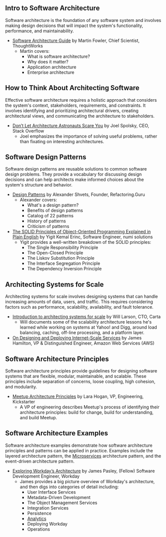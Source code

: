 ## Intro to Software Architecture

Software architecture is the foundation of any software system and involves making design decisions that will impact the system's functionality, performance, and maintainability.

- [Software Architecture Guide](https://martinfowler.com/architecture/) by Martin Fowler, Chief Scientist, ThoughtWorks
    - Martin covers:
        - What is software architecture?
        - Why does it matter?
        - Application architecture
        - Enterprise architecture

## How to Think About Architecting Software

Effective software architecture requires a holistic approach that considers the system's context, stakeholders, requirements, and constraints. It involves identifying and prioritizing architectural drivers, creating architectural views, and communicating the architecture to stakeholders.

- [Don’t Let Architecture Astronauts Scare You](https://www.joelonsoftware.com/2001/04/21/dont-let-architecture-astronauts-scare-you/) by Joel Spolsky, CEO, Stack Overflow
    - Joel emphasizes the importance of solving useful problems, rather than fixating on interesting architectures.

## Software Design Patterns

Software design patterns are reusable solutions to common software design problems. They provide a vocabulary for discussing design decisions and can help architects make informed choices about the system's structure and behavior.

- [Design Patterns](https://refactoring.guru/design-patterns) by Alexander Shvets, Founder, Refactoring.Guru
    - Alexander covers:
        - What's a design pattern?
        - Benefits of design patterns
        - Catalog of 22 patterns
        - History of patterns
        - Criticism of patterns
- [The SOLID Principles of Object-Oriented Programming Explained in Plain English](https://www.freecodecamp.org/news/solid-principles-explained-in-plain-english/) by Yigit Kemal Erinc, Software Engineer, numi solutions
    - Yigit provides a well-written breakdown of the SOLID principles:
        - The Single Responsibility Principle
        - The Open-Closed Principle
        - The Liskov Substitution Principle
        - The Interface Segregation Principle
        - The Dependency Inversion Principle

## Architecting Systems for Scale

Architecting systems for scale involves designing systems that can handle increasing amounts of data, users, and traffic. This requires considering factors such as performance, scalability, availability, and fault tolerance.

- [Introduction to architecting systems for scale](https://lethain.com/introduction-to-architecting-systems-for-scale/) by Will Larson, CTO, Carta
    - Will documents some of the scalability architecture lessons he's learned while working on systems at Yahoo! and Digg, around load balancing, caching, off-line processing, and a platform layer.
- [On Designing and Deploying Internet-Scale Services](https://s3.amazonaws.com/systemsandpapers/papers/hamilton.pdf) by James Hamilton, VP & Distinguished Engineer, Amazon Web Services (AWS)

## Software Architecture Principles

Software architecture principles provide guidelines for designing software systems that are flexible, modular, maintainable, and scalable. These principles include separation of concerns, loose coupling, high cohesion, and modularity.

- [Meetup Architecture Principles](https://medium.com/making-meetup/meetup-architecture-principles-dfbe95887c3) by Lara Hogan, VP, Engineering, Kickstarter
    - A VP of engineering describes Meetup's process of identifying their architecture principles: build for change, build for understanding, and build Meetup.

## Software Architecture Examples

Software architecture examples demonstrate how software architecture principles and patterns can be applied in practice. Examples include the layered architecture pattern, the [Microservices](/skill/microservices) architecture pattern, and the event-driven architecture pattern.

- [Exploring Workday’s Architecture](https://medium.com/workday-engineering/exploring-workdays-architecture-73c5dbbffc35) by James Pasley, (Fellow) Software Development Engineer, Workday
    - James provides a big picture overview of Workday's architecture, and then digs into categories of detail including:
        - User Interface Services
        - Metadata-Driven Development
        - The Object Management Services
        - Integration Services
        - Persistence
        - [Analytics](/skill/analytics)
        - Deploying Workday
        - Operations
